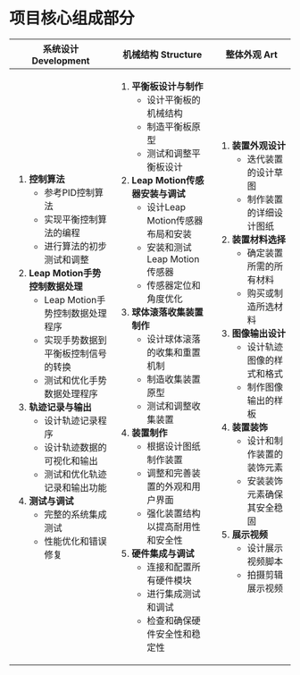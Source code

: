 # 项目核心组成部分

<table>
<thead>
<tr>
<th><strong>系统设计 Development</strong></th>
<th><strong>机械结构 Structure</strong></th>
<th><strong>整体外观 Art</strong></th>
</tr>
</thead>
<tbody>
<tr>
<td>
<ol>
<li><strong>控制算法</strong>
    <ul>
    <li>参考PID控制算法</li>
    <li>实现平衡控制算法的编程</li>
    <li>进行算法的初步测试和调整</li>
    </ul>
</li>
<li><strong>Leap Motion手势控制数据处理</strong>
    <ul>
    <li>Leap Motion手势控制数据处理程序</li>
    <li>实现手势数据到平衡板控制信号的转换</li>
    <li>测试和优化手势数据处理程序</li>
    </ul>
</li>
<li><strong>轨迹记录与输出</strong>
    <ul>
    <li>设计轨迹记录程序</li>
    <li>设计轨迹数据的可视化和输出</li>
    <li>测试和优化轨迹记录和输出功能</li>
    </ul>
</li>
<li><strong>测试与调试</strong>
    <ul>
    <li>完整的系统集成测试</li>
    <li>性能优化和错误修复</li>
    </ul>
</li>
</ol>
</td>
<td>
<ol>
<li><strong>平衡板设计与制作</strong>
    <ul>
    <li>设计平衡板的机械结构</li>
    <li>制造平衡板原型</li>
    <li>测试和调整平衡板设计</li>
    </ul>
</li>
<li><strong>Leap Motion传感器安装与调试</strong>
    <ul>
    <li>设计Leap Motion传感器布局和安装</li>
    <li>安装和测试Leap Motion传感器</li>
    <li>传感器定位和角度优化</li>
    </ul>
</li>
<li><strong>球体滚落收集装置制作</strong>
    <ul>
    <li>设计球体滚落的收集和重置机制</li>
    <li>制造收集装置原型</li>
    <li>测试和调整收集装置</li>
    </ul>
</li>
<li><strong>装置制作</strong>
    <ul>
    <li>根据设计图纸制作装置</li>
    <li>调整和完善装置的外观和用户界面</li>
    <li>强化装置结构以提高耐用性和安全性</li>
    </ul>
</li>
<li><strong>硬件集成与调试</strong>
    <ul>
    <li>连接和配置所有硬件模块</li>
    <li>进行集成测试和调试</li>
    <li>检查和确保硬件安全性和稳定性</li>
    </ul>
</li>
</ol>
</td>
<td>
<ol>
<li><strong>装置外观设计</strong>
    <ul>
    <li>迭代装置的设计草图</li>
    <li>制作装置的详细设计图纸</li>
    </ul>
</li>
<li><strong>装置材料选择</strong>
    <ul>
    <li>确定装置所需的所有材料</li>
    <li>购买或制造所选材料</li>
    </ul>
</li>
<li><strong>图像输出设计</strong>
    <ul>
    <li>设计轨迹图像的样式和格式</li>
    <li>制作图像输出的样板</li>
    </ul>
</li>
<li><strong>装置装饰</strong>
    <ul>
    <li>设计和制作装置的装饰元素</li>
    <li>安装装饰元素确保其安全稳固</li>
    </ul>
</li>
<li><strong>展示视频</strong>
    <ul>
    <li>设计展示视频脚本</li>
    <li>拍摄剪辑展示视频</li>
    </ul>
</li>
</ol>
</td>
</tr>
</tbody>
</table>

